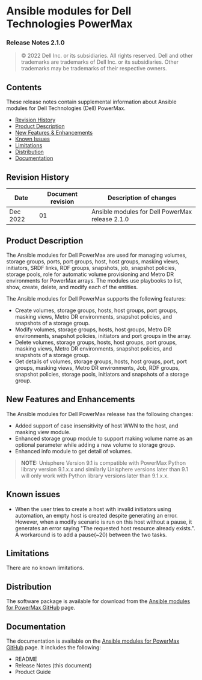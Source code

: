 
**Ansible modules for Dell Technologies PowerMax** 
=========================================
### Release Notes 2.1.0

>   © 2022 Dell Inc. or its subsidiaries. All rights reserved. Dell
>   and other trademarks are trademarks of Dell Inc. or its
>   subsidiaries. Other trademarks may be trademarks of their respective
>   owners.

Contents
--------
These release notes contain supplemental information about Ansible
modules for Dell Technologies (Dell) PowerMax.

-   [Revision History](#revision-history)
-   [Product Description](#product-description)
-   [New Features & Enhancements](#new-features--enhancements)
-   [Known Issues](#known-issues)
-   [Limitations](#limitations)
-   [Distribution](#distribution)
-   [Documentation](#documentation)

Revision History
----------------

| **Date**      | **Document revision** | **Description of changes** |
|---------------|-----------------------|----------------------------|
| Dec 2022 | 01 | Ansible modules for Dell PowerMax release 2.1.0 |

Product Description
-------------------

The Ansible modules for Dell PowerMax are used for managing volumes,
storage groups, ports, port groups, host, host groups, masking views, initiators,
SRDF links, RDF groups, snapshots, job, snapshot policies, storage pools, role for automatic volume provisioning and Metro DR environments for PowerMax
arrays. The modules use playbooks to list, show, create, delete, and modify
each of the entities.

The Ansible modules for Dell PowerMax supports the following
features:

-   Create volumes, storage groups, hosts, host groups, port groups,
    masking views, Metro DR environments, snapshot policies,
    and snapshots of a storage group.
-   Modify volumes, storage groups, hosts, host groups, Metro DR environments,
    snapshot policies, initiators and port groups in the array.
-   Delete volumes, storage groups, hosts, host groups, port groups,
    masking views, Metro DR environments, snapshot policies, and snapshots of a storage group.
-   Get details of volumes, storage groups, hosts, host groups, port,
    port groups, masking views, Metro DR environments, Job, RDF groups, 
    snapshot policies, storage pools, initiators and snapshots of a storage group.

New Features and Enhancements
---------------------------

The Ansible modules for Dell PowerMax release has the following
changes:
- Added support of case insensitivity of host WWN to the host, and masking view module.
- Enhanced storage group module to support making volume name as an optional parameter while adding a new volume to storage group.
- Enhanced info module to get detail of volumes.

> **NOTE:** Unisphere Version 9.1 is compatible with PowerMax Python
> library version 9.1.x.x and similarly Unisphere versions later than 9.1 will
> only work with Python library versions later than 9.1.x.x.

Known issues
------------
- When the user tries to create a host with invalid initiators using automation, an empty host is created despite generating an error. However, when a modify scenario is run on this host without a pause, it generates an error saying "The requested host resource already exists.". A workaround is to add a pause(~20) between the two tasks.

Limitations
-----------
There are no known limitations.

Distribution
------------
The software package is available for download from the [Ansible modules
for PowerMax GitHub](https://github.com/dell/ansible-powermax/tree/2.1.0) page.

Documentation
-------------
The documentation is available on the [Ansible modules for PowerMax GitHub](../docs)
page. It includes the following:

   - README
   - Release Notes (this document)
   - Product Guide
